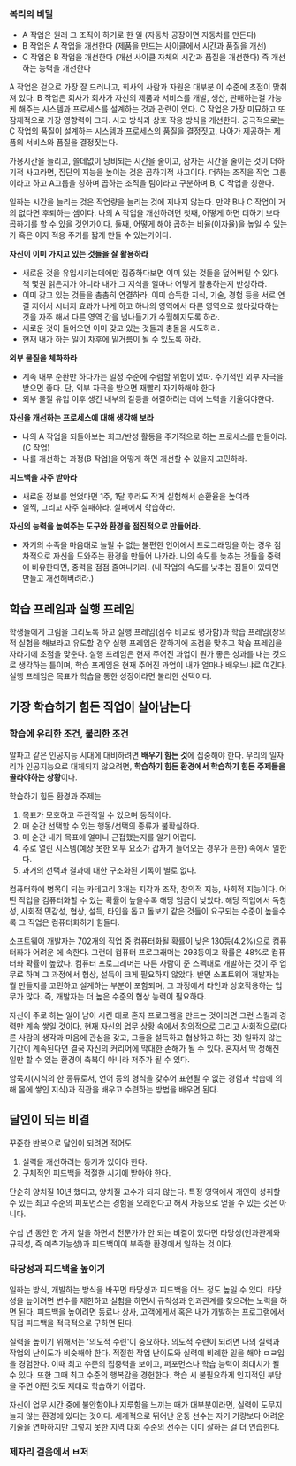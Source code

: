 ### 복리의 비밀

- A 작업은 원래 그 조직이 하기로 한 일 (자동차 공장이면 자동차를 만든다)
- B 작업은 A 작업을 개선한다 (제품을 만드는 사이클에서 시간과 품질을 개선)
- C 작업은 B 작업을 개선한다 (개선 사이클 자체의 시간과 품질을 개선한다) 즉 개선하는 능력을 개선한다

A 작업은 겉으로 가장 잘 드러나고, 회사의 사람과 자원은 대부분 이 수준에 초점이 맞춰져 있다.
B 작업은 회사가 회사가 자신의 제품과 서비스를 개발, 생산, 판매하는걸 가능케 해주는 시스템과 프로세스를 설계하는 것과 관련이 있다.
C 작업은 가장 미묘하고 또 잠재적으로 가장 영향력이 크다. 사고 방식과 상호 작용 방식을 개선한다. 궁극적으로는 C 작업의 품질이 설계하는 시스템과 프로세스의 품질을 결정짓고, 나아가 제공하는 제품의 서비스와 품질을 결정짓는다.

가용시간을 늘리고, 쓸데없이 낭비되는 시간을 줄이고, 잠자는 시간을 줄이는 것이 더하기적 사고라면,
집단의 지능을 높이는 것은 곱하기적 사고이다.
더하는 조직을 작업 그룹이라고 하고 A그룹을 칭하며 곱하는 조직을 팀이라고 구분하며 B, C 작업을 칭한다.

일하는 시간을 늘리는 것은 작업량을 늘리는 것에 지나지 않는다. 만약 B나 C 작업이 거의 없다면 후퇴하는 셈이다.
나의 A 작업을 개선하려면 첫째, 어떻게 하면 더하기 보다 곱하기를 할 수 있을 것인가이다. 둘째, 어떻게 해야 곱하는 비율(이자율)을 높일 수 있는가 혹은 이자 적용 주기를 짧게 만들 수 있는가이다.

**자신이 이미 가지고 있는 것들을 잘 활용하라**
- 새로운 것을 유입시키는데에만 집중하다보면 이미 있는 것들을 덮어버릴 수 있다. 책 몇권 읽은지가 아니라 내가 그 지식을 얼마나 어떻게 활용하는지 반성하라.
- 이미 갖고 있는 것들을 촘촘히 연결하라. 이미 습득한 지식, 기술, 경험 등을 서로 연결 지어서 시너지 효과가 나게 하고 하나의 영역에서 다른 영역으로 왔다갔다하는 것을 자주 해서 다른 영역 간을 넘나들기가 수월해지도록 하라.
- 새로운 것이 들어오면 이미 갖고 있는 것들과 충돌을 시도하라.
- 현재 내가 하는 일이 차후에 밑거름이 될 수 있도록 하라.

**외부 물질을 체화하라**
- 계속 내부 순환만 하다가는 일정 수준에 수렴할 위험이 있따. 주기적인 외부 자극을 받으면 좋다. 단, 외부 자극을 받으면 재빨리 자기화해야 한다.
- 외부 물질 유입 이후 생긴 내부의 갈등을 해결하려는 데에 노력을 기울여야한다.

**자신을 개선하는 프로세스에 대해 생각해 보라**
- 나의 A 작업을 되돌아보는 회고/반성 활동을 주기적으로 하는 프로세스를 만들어라. (C 작업)
- 나를 개선하는 과정(B 작업)을 어떻게 하면 개선할 수 있을지 고민하라.

**피드백을 자주 받아라**
- 새로운 정보를 얻었다면 1주, 1달 후라도 작게 실험해서 순환율을 높여라
- 일찍, 그리고 자주 실패하라. 실패에서 학습하라.

**자신의 능력을 높여주는 도구와 환경을 점진적으로 만들어라.**
- 자기의 수족을 마음대로 놀릴 수 없는 불편한 언어에서 프로그래밍을 하는 경우 점차적으로 자신을 도와주는 환경을 만들어 나가라. 나의 속도를 늦추는 것들을 중력에 비유한다면, 중력을 점점 줄여나가라. (내 작업의 속도를 낮추는 점들이 있다면 만들고 개선해버려라.)

## 학습 프레임과 실행 프레임

학생들에게 그림을 그리도록 하고 실행 프레임(점수 비교로 평가함)과 학습 프레임(창의적 실험을 해보라고 유도할 경우 실행 프레임은 잘하기에 초점을 맞추고 학습 프레임을 자라기에 초점을 맞춘다.
실행 프레임은 현재 주어진 과업이 뭔가 좋은 성과를 내는 것으로 생각하는 틀이며, 학습 프레임은 현재 주어진 과업이 내가 얼마나 배우느냐로 여긴다.
실행 프레임은 목표가 학습을 통한 성장이라면 불리한 선택이다.

## 가장 학습하기 힘든 직업이 살아남는다

### 학습에 유리한 조건, 불리한 조건

알파고 같은 인공지능 시대에 대비하려면 **배우기 힘든 것**에 집중해야 한다. 
우리의 일자리가 인공지능으로 대체되지 않으려면, **학습하기 힘든 환경에서 학습하기 힘든 주제들을 골라야하는 상황**이다.

학습하기 힘든 환경과 주제는
1. 목표가 모호하고 주관적일 수 있으며 동적이다.
2. 매 순간 선택할 수 있는 행동/선택의 종류가 불확실하다.
3. 매 순간 내가 목표에 얼마나 근접했는지를 알기 어렵다.
4. 주로 열린 시스템(예상 못한 외부 요소가 갑자기 들어오는 경우가 흔한) 속에서 일한다.
5. 과거의 선택과 결과에 대한 구조화된 기록이 별로 없다.

컴퓨터화에 병목이 되는 카테고리 3개는 지각과 조작, 창의적 지능, 사회적 지능이다.
어떤 작업을 컴퓨터화할 수 있는 확률이 높을수록 해당 임금이 낮았다.
해당 직업에서 독창성, 사회적 민감성, 협상, 설득, 타인을 돕고 돌보기 같은 것들이 요구되는 수준이 높을수록 그 직업은 컴퓨터화하기 힘들다.

소프트웨어 개발자는 702개의 직업 중 컴퓨터화될 확률이 낮은 130등(4.2%)으로 컴퓨터화가 어려운 에 속한다. 그런데 컴퓨터 프로그래머는 293등이고 확률은 48%로 컴퓨터화 확률이 높았다.
컴퓨터 프로그래머는 다른 사람이 준 스펙대로 개발하는 것이 주 업무로 하며 그 과정에서 협상, 설득이 크게 필요하지 않았다. 반면 소프트웨어 개발자는 뭘 만들지를 고민하고 설계하는 부분이 포함되며, 그 과정에서 타인과 상호작용하는 업무가 많다.
즉, 개발자는 더 높은 수준의 협상 능력이 필요하다.

자신이 주로 하는 일이 남이 시킨 대로 혼자 프로그램을 만드는 것이라면 그런 스킬과 경력만 계속 쌓일 것이다. 현재 자신의 업무 상황 속에서 창의적으로 그리고 사회적으로(다른 사람의 생각과 마음에 관심을 갖고, 그들을 설득하고 협상하고 하는 것) 일하지 않는 기간이 계속된다면 결국 자신의 커리어에 막대한 손해가 될 수 있다. 혼자서 딱 정해진 일만 할 수 있는 환경이 축복이 아니라 저주가 될 수 있다.

암묵지(지식의 한 종류로서, 언어 등의 형식을 갖추어 표현될 수 없는 경험과 학습에 의해 몸에 쌓인 지식)과 직관을 배우고 수련하는 방법을 배우면 된다.

## 달인이 되는 비결

꾸준한 반복으로 달인이 되려면 적어도
1. 실력을 개선하려는 동기가 있어야 한다.
2. 구체적인 피드백을 적절한 시기에 받아야 한다.

단순히 양치질 10년 했다고, 양치질 고수가 되지 않는다.
특정 영역에서 개인이 성취할 수 있는 최고 수준의 퍼포먼스는 경험을 오래한다고 해서 자동으로 얻을 수 있는 것은 아니다.

 수십 년 동안 한 가지 일을 하면서 전문가가 안 되는 비결이 있다면 타당성(인과관계와 규칙성, 즉 예측가능성)과 피드백이이 부족한 환경에서 일하는 것 이다.

### 타당성과 피드백을 높이기

일하는 방식, 개발하는 방식을 바꾸면 타당성과 피드백을 어느 정도 높일 수 있다.
타당성을 높이려면 변수를 제한하고 실험을 하면서 규칙성과 인과관계를 찾으려는 노력을 하면 된다.
피드백을 높이려면 동료나 상사, 고객에게서 혹은 내가 개발하는 프로그램에서 직접 피드백을 적극적으로 구하면 된다.

실력을 높이기 위해서는 '의도적 수련'이 중요하다.
의도적 수련이 되려면 나의 실력과 작업의 난이도가 비슷해야 한다.
적절한 작업 난이도와 실력에 비례한 일을 해야 ㅁㄹ입을 경험한다.
이때 최고 수준의 집중력을 보이고, 퍼포먼스나 학습 능력이 최대치가 될 수 있다. 또한 그때 최고 수준의 행복감을 경헌한다.
학습 시 불필요하게 인지적인 부담을 주면 어떤 것도 제대로 학습하기 어렵다.


자신이 업무 시간 중에 불안함이나 지루함을 느끼는 때가 대부분이라면, 실력이 도무지 늘지 않는 환경에 있다는 것이다.
세계적으로 뛰어난 운동 선수는 자기 기량보다 어려운 기술을 연마하지만 그렇지 못한 지역 대회 수준의 선수는 이미 잘하는 걸 더 연습한다.

### 제자리 걸음에서 ㅂ저